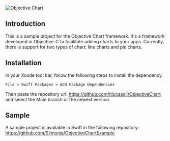 ![Objective Chart](https://user-images.githubusercontent.com/62367544/127322215-bc1e1a9f-ffd6-49cc-b0b7-248d4da149fd.png)

## Introduction

This is a sample project for the Objective Chart framework. It's a framework developed in Objective-C to facilitate adding charts to your apps. Currently, there is support for two types of chart: line charts and pie charts.

## Installation

In your Xcode tool bar, follow the following steps to install the dependency.
```path
File > Swift Packages > Add Package Dependencies
```

Then paste the repository url:
https://github.com/tilucasoli/ObjectiveChart and select the Main branch or the newest version

## Sample

A sample project is available in Swift in the following repository: https://github.com/Silmunia/ObjectiveChartExample
